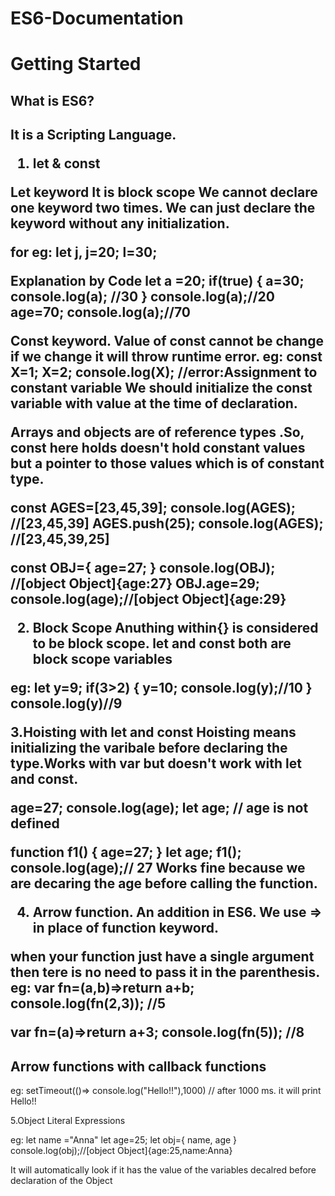 # ES6-Documentation

<h1> Getting Started</h1>

<h2>What is ES6?<h2>
It is a Scripting Language.

1. let & const

Let keyword
It is block scope
We cannot declare one keyword two times.
We can just declare the keyword without any initialization.

for eg: 
let j,
j=20;
l=30;

Explanation by Code 
let a =20;
if(true)
{
a=30;
console.log(a); //30
}
console.log(a);//20
age=70;
console.log(a);//70


Const keyword.
Value of const cannot be change if we change it will throw runtime error.
eg: const X=1;
X=2; 
console.log(X); //error:Assignment to constant variable
We should initialize the const variable with value at the time of declaration.


Arrays and objects are of **reference types** .So, const here holds doesn't hold constant values but a pointer to those values which is of constant type.

const AGES=[23,45,39];
console.log(AGES); //[23,45,39]
AGES.push(25);
console.log(AGES); //[23,45,39,25]

const OBJ={
age=27;
}
console.log(OBJ); //[object Object]{age:27}
OBJ.age=29;
console.log(age);//[object Object]{age:29}

2. Block Scope
Anuthing within{} is considered to be block scope. 
let and const both are block scope variables

eg:
let y=9;
if(3>2)
{
y=10;
console.log(y);//10
}
console.log(y)//9

3.Hoisting with let and const 
Hoisting means initializing the varibale before declaring the type.Works with var but doesn't work with let and const.

age=27;
console.log(age);
let age; // age is not defined

function f1()
{
age=27;
}
let age;
f1();
console.log(age);// 27
Works fine because we are decaring the age before calling the function.


4. Arrow function.
An addition in ES6.
We use => in place of function keyword.

when your function just have a single argument then tere is no need to pass it in the parenthesis.
eg:
var fn=(a,b)=>return a+b;
console.log(fn(2,3)); //5

var fn=(a)=>return a+3;
console.log(fn(5)); //8

<h2>Arrow functions with callback functions</h2>
eg:
setTimeout(()=> console.log("Hello!!"),1000) // after 1000 ms. it will print Hello!!

5.Object Literal Expressions

eg:
let name ="Anna"
let age=25;
let obj={
name,
age
}
console.log(obj);//[object Object]{age:25,name:Anna}

It will automatically look if  it has the value of the variables decalred before declaration of the Object
